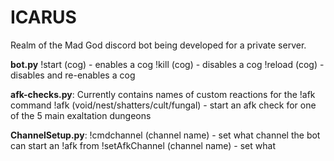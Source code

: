 # ICARUS
Realm of the Mad God discord bot being developed for a private server.

**bot.py**
!start (cog) - enables a cog
!kill (cog) - disables a cog
!reload (cog) - disables and re-enables a cog

**afk-checks.py**:
Currently contains names of custom reactions for the !afk command
!afk (void/nest/shatters/cult/fungal) - start an afk check for one of the 5 main exaltation dungeons


**ChannelSetup.py**:
!cmdchannel (channel name) - set what channel the bot can start an !afk from
!setAfkChannel (channel name) - set what 

